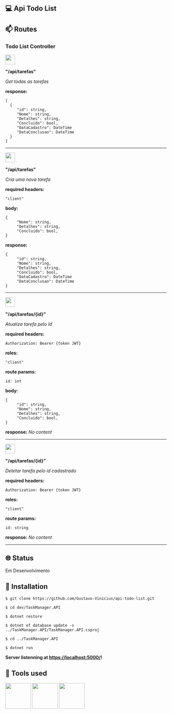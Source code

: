 ## 💻 Api Todo List
##
## 📫  Routes

### Todo List Controller

<img src="https://img.shields.io/badge/-GET-%2361AFFE" height="30" />

**"/api/tarefas"**

_Get todas as tarefas_

**response:**
```
[
  {
     "id": string,
     "Nome": string,
     "Detalhes": string,
     "Concluido": bool,
     "DataCadastro": DateTime
     "DataConclusao": DateTime
  }
]
```

<hr>


<img src="https://img.shields.io/badge/-POST-%2349CC90" height="30" />

**"/api/tarefas"**

_Cria uma nova tarefa_

**required headers:**

`"client"`

**body:**
```
{
     "Nome": string,
     "Detalhes": string,
     "Concluido": bool,
}
```

**response:**
```
{
     "id": string,
     "Nome": string,
     "Detalhes": string,
     "Concluido": bool,
     "DataCadastro": DateTime
     "DataConclusao": DateTime
}
```

<hr>

<img src="https://img.shields.io/badge/-PUT-%23FCA130" height="30" />

**"/api/tarefas/{id}"**

_Atualiza tarefa pelo Id_

**required headers:**

`Authorization: Bearer {token JWT}`

**roles:**

`"client"`

**route params:**

`id: int`

**body:**
```
{
     "id": string,
     "Nome": string,
     "Detalhes": string,
     "Concluido": bool,
}
```

**response:**
_No content_

<hr>

<img src="https://img.shields.io/badge/-DELETE-%23F93E3E" height="30" />

**"/api/tarefas/{id}"**

_Detetar tarefa pelo id cadastrado_

**required headers:**

`Authorization: Bearer {token JWT}`

**roles:**

`"client"`

**route params:**

`id: string`

**response:**
_No content_

<hr>

## 🌐 Status
<p>Em Desenvolvimento</p>

## 🔧 Installation
`$ git clone https://github.com/Gustavo-Vinicius/api-todo-list.git`

`$ cd dev/TaskManager.API`

`$ dotnet restore`

`$ dotnet ef database update -s ../TaskManager.API/TaskManager.API.csproj`

`$ cd ../TaskManager.API`

`$ dotnet run`

**Server listenning at  [https://localhost:5000/](https://localhost:5000/)!**

## 🔨 Tools used

<div>
<img src="https://cdn.jsdelivr.net/gh/devicons/devicon/icons/csharp/csharp-original.svg" width="80" /> 
<img src="https://cdn.jsdelivr.net/gh/devicons/devicon/icons/dotnetcore/dotnetcore-original.svg" width="80" />
<img src="https://cdn.jsdelivr.net/gh/devicons/devicon/icons/mongodb/mongodb-original-wordmark.svg" width="80" />

</div>
